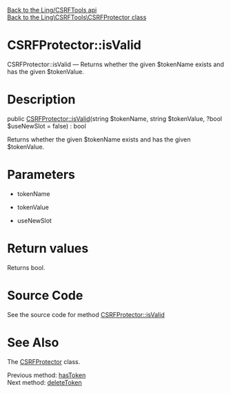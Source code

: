 [Back to the Ling/CSRFTools api](https://github.com/lingtalfi/CSRFTools/blob/master/doc/api/Ling/CSRFTools.md)<br>
[Back to the Ling\CSRFTools\CSRFProtector class](https://github.com/lingtalfi/CSRFTools/blob/master/doc/api/Ling/CSRFTools/CSRFProtector.md)


CSRFProtector::isValid
================



CSRFProtector::isValid — Returns whether the given $tokenName exists and has the given $tokenValue.




Description
================


public [CSRFProtector::isValid](https://github.com/lingtalfi/CSRFTools/blob/master/doc/api/Ling/CSRFTools/CSRFProtector/isValid.md)(string $tokenName, string $tokenValue, ?bool $useNewSlot = false) : bool




Returns whether the given $tokenName exists and has the given $tokenValue.




Parameters
================


- tokenName

    

- tokenValue

    

- useNewSlot

    


Return values
================

Returns bool.








Source Code
===========
See the source code for method [CSRFProtector::isValid](https://github.com/lingtalfi/CSRFTools/blob/master/CSRFProtector.php#L206-L224)


See Also
================

The [CSRFProtector](https://github.com/lingtalfi/CSRFTools/blob/master/doc/api/Ling/CSRFTools/CSRFProtector.md) class.

Previous method: [hasToken](https://github.com/lingtalfi/CSRFTools/blob/master/doc/api/Ling/CSRFTools/CSRFProtector/hasToken.md)<br>Next method: [deleteToken](https://github.com/lingtalfi/CSRFTools/blob/master/doc/api/Ling/CSRFTools/CSRFProtector/deleteToken.md)<br>

